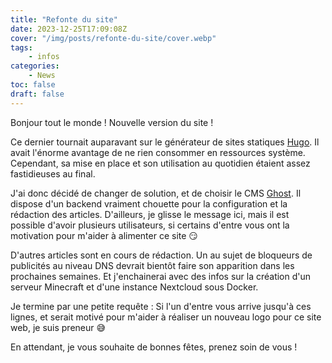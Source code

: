 ```yaml
---
title: "Refonte du site"
date: 2023-12-25T17:09:08Z
cover: "/img/posts/refonte-du-site/cover.webp"
tags:
    - infos
categories:
    - News
toc: false
draft: false
---
```


Bonjour tout le monde ! Nouvelle version du site !

Ce dernier tournait auparavant sur le générateur de sites statiques [Hugo](https://gohugo.io/). Il avait l'énorme avantage de ne rien consommer en ressources système. Cependant, sa mise en place et son utilisation au quotidien étaient assez fastidieuses au final.

J'ai donc décidé de changer de solution, et de choisir le CMS [Ghost](https://ghost.org/). Il dispose d'un backend vraiment chouette pour la configuration et la rédaction des articles. D'ailleurs, je glisse le message ici, mais il est possible d'avoir plusieurs utilisateurs, si certains d'entre vous ont la motivation pour m'aider à alimenter ce site :smirk:

D'autres articles sont en cours de rédaction. Un au sujet de bloqueurs de publicités au niveau DNS devrait bientôt faire son apparition dans les prochaines semaines. Et j'enchainerai avec des infos sur la création d'un serveur Minecraft et d'une instance Nextcloud sous Docker.

Je termine par une petite requête : Si l'un d'entre vous arrive jusqu'à ces lignes, et serait motivé pour m'aider à réaliser un nouveau logo pour ce site web, je suis preneur :sweat_smile:

En attendant, je vous souhaite de bonnes fêtes, prenez soin de vous !
